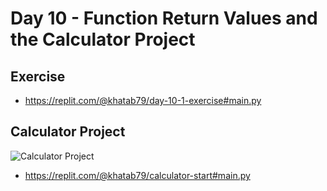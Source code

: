 # Day 10 - Function Return Values and the Calculator Project

## Exercise

- https://replit.com/@khatab79/day-10-1-exercise#main.py


## Calculator Project

![Calculator Project](010_day10.gif)

- https://replit.com/@khatab79/calculator-start#main.py